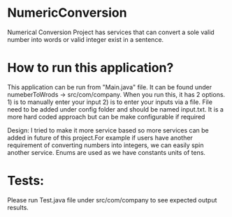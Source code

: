 # NumericConversion
Numerical Conversion Project has services that can convert a sole valid number into words or valid integer exist in a sentence.

# How to run this application?

This application can be run from "Main.java" file. It can be found under numeberToWrods -> src/com/company. When you run this, it has 2 options. 1) is to manually enter your input
2) is to enter your inputs via a file. File need to be added under config folder and should be named input.txt. It is a more hard coded approach but can be make configurable if required


Design: I tried to make it more service based so more services can be added in future of this project.For example if users have another requirement of converting numbers into integers, we can easily spin another service. Enums are used as we have constants units of tens.

# Tests:
Please run Test.java file under src/com/company to see expected output results.
